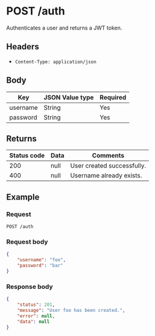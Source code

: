 # POST /auth
Authenticates a user and returns a JWT token.

## Headers
* `Content-Type: application/json`

## Body
Key | JSON Value type | Required
---|---|---
username|String|Yes
password|String|Yes

## Returns
Status code | Data | Comments 
---|---|---
200|null|User created successfully.
400|null|Username already exists.

## Example
### Request
`POST /auth`
### Request body
```json
{
    "username": "foo",
    "password": "bar"
}
```
### Response body
```json
{
    "status": 201,
    "message": "User foo has been created.",
    "error": null,
    "data": null
}
```
